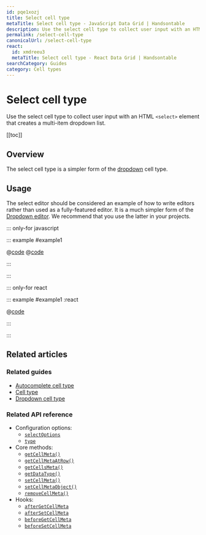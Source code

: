 ```yaml
---
id: pqe1xozj
title: Select cell type
metaTitle: Select cell type - JavaScript Data Grid | Handsontable
description: Use the select cell type to collect user input with an HTML <select> element that creates a multi-item dropdown list.
permalink: /select-cell-type
canonicalUrl: /select-cell-type
react:
  id: xmdreeu3
  metaTitle: Select cell type - React Data Grid | Handsontable
searchCategory: Guides
category: Cell types
---
```


# Select cell type

Use the select cell type to collect user input with an HTML `<select>` element that creates a multi-item dropdown list.

[[toc]]

## Overview

The select cell type is a simpler form of the [dropdown](@/guides/cell-types/dropdown-cell-type/dropdown-cell-type.md) cell type.

## Usage

The select editor should be considered an example of how to write editors rather than used as a fully-featured editor. It is a much simpler form of the [Dropdown editor](@/guides/cell-types/dropdown-cell-type/dropdown-cell-type.md). We recommend that you use the latter in your projects.

::: only-for javascript

::: example #example1

@[code](@/content/guides/cell-types/select-cell-type/javascript/example1.js)
@[code](@/content/guides/cell-types/select-cell-type/javascript/example1.ts)

:::

:::

::: only-for react

::: example #example1 :react

@[code](@/content/guides/cell-types/select-cell-type/react/example1.jsx)

:::

:::

## Related articles

### Related guides

<div class="boxes-list gray">

- [Autocomplete cell type](@/guides/cell-types/autocomplete-cell-type/autocomplete-cell-type.md)
- [Cell type](@/guides/cell-types/cell-type/cell-type.md)
- [Dropdown cell type](@/guides/cell-types/dropdown-cell-type/dropdown-cell-type.md)

</div>

### Related API reference

- Configuration options:
  - [`selectOptions`](@/api/options.md#selectoptions)
  - [`type`](@/api/options.md#type)
- Core methods:
  - [`getCellMeta()`](@/api/core.md#getcellmeta)
  - [`getCellMetaAtRow()`](@/api/core.md#getcellmetaatrow)
  - [`getCellsMeta()`](@/api/core.md#getcellsmeta)
  - [`getDataType()`](@/api/core.md#getdatatype)
  - [`setCellMeta()`](@/api/core.md#setcellmeta)
  - [`setCellMetaObject()`](@/api/core.md#setcellmetaobject)
  - [`removeCellMeta()`](@/api/core.md#removecellmeta)
- Hooks:
  - [`afterGetCellMeta`](@/api/hooks.md#aftergetcellmeta)
  - [`afterSetCellMeta`](@/api/hooks.md#aftersetcellmeta)
  - [`beforeGetCellMeta`](@/api/hooks.md#beforegetcellmeta)
  - [`beforeSetCellMeta`](@/api/hooks.md#beforesetcellmeta)
